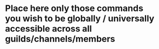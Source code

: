 # Place here only those commands you wish to be globally / universally accessible across all guilds/channels/members
